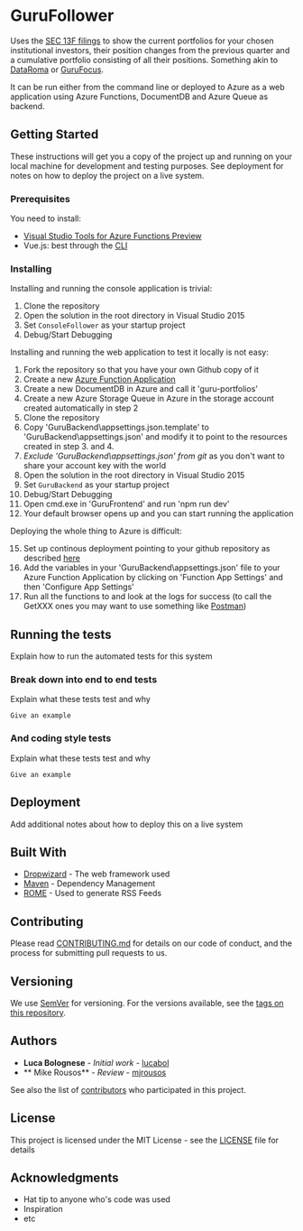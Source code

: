 # GuruFollower

Uses the [SEC 13F filings](https://www.sec.gov/answers/form13f.htm) to show the current portfolios for your chosen institutional investors, their position changes from the previous quarter and a cumulative portfolio consisting of all their positions.
Something akin to [DataRoma](http://www.dataroma.com/m/home.php) or [GuruFocus](http://www.gurufocus.com/).

It can be run either from the command line or deployed to Azure as a web application using Azure Functions, DocumentDB and Azure Queue as backend.

## Getting Started

These instructions will get you a copy of the project up and running on your local machine for development and testing purposes. See deployment for notes on how to deploy the project on a live system.

### Prerequisites

You need to install:

- [Visual Studio Tools for Azure Functions Preview](https://buildazure.com/2016/12/14/azure-functions-visual-studio-tools-preview/comment-page-1/)
- Vue.js: best through the [CLI](https://vuejs.org/v2/guide/installation.html#CLI)

### Installing

Installing and running the console application is trivial:

1. Clone the repository
2. Open the solution in the root directory in Visual Studio 2015
3. Set `ConsoleFollower` as your startup project
4. Debug/Start Debugging

Installing and running the web application to test it locally is not easy:

1. Fork the repository so that you have your own Github copy of it
2. Create a new [Azure Function Application](https://azure.microsoft.com/en-us/services/functions/)
3. Create a new DocumentDB in Azure and call it 'guru-portfolios'
4. Create a new Azure Storage Queue in Azure in the storage account created automatically in step 2
7. Clone the repository
8. Copy 'GuruBackend\appsettings.json.template' to 'GuruBackend\appsettings.json' and modify it to point to the resources created in step 3. and 4.
9. *Exclude 'GuruBackend\appsettings.json' from git* as you don't want to share your account key with the world
10. Open the solution in the root directory in Visual Studio 2015
11. Set `GuruBackend` as your startup project
12. Debug/Start Debugging
13. Open cmd.exe in 'GuruFrontend\' and run 'npm run dev'
14. Your default browser opens up and you can start running the application

Deploying the whole thing to Azure is difficult:

15. Set up continous deployment pointing to your github repository as described [here](https://docs.microsoft.com/en-us/azure/azure-functions/functions-continuous-deployment)
16. Add the variables in your 'GuruBackend\appsettings.json' file to your Azure Function Application by clicking on 'Function App Settings' and then 'Configure App Settings'
17. Run all the functions to and look at the logs for success (to call the GetXXX ones you may want to use something like [Postman](https://www.getpostman.com/))

## Running the tests

Explain how to run the automated tests for this system

### Break down into end to end tests

Explain what these tests test and why

```
Give an example
```

### And coding style tests

Explain what these tests test and why

```
Give an example
```

## Deployment

Add additional notes about how to deploy this on a live system

## Built With

* [Dropwizard](http://www.dropwizard.io/1.0.2/docs/) - The web framework used
* [Maven](https://maven.apache.org/) - Dependency Management
* [ROME](https://rometools.github.io/rome/) - Used to generate RSS Feeds

## Contributing

Please read [CONTRIBUTING.md](https://gist.github.com/PurpleBooth/b24679402957c63ec426) for details on our code of conduct, and the process for submitting pull requests to us.

## Versioning

We use [SemVer](http://semver.org/) for versioning. For the versions available, see the [tags on this repository](https://github.com/your/project/tags). 

## Authors

* **Luca Bolognese** - *Initial work* - [lucabol](https://github.com/lucabol)
* ** Mike Rousos** - *Review* - [mjrousos](https://github.com/mjrousos)

See also the list of [contributors](https://github.com/your/project/contributors) who participated in this project.

## License

This project is licensed under the MIT License - see the [LICENSE](LICENSE) file for details

## Acknowledgments

* Hat tip to anyone who's code was used
* Inspiration
* etc
